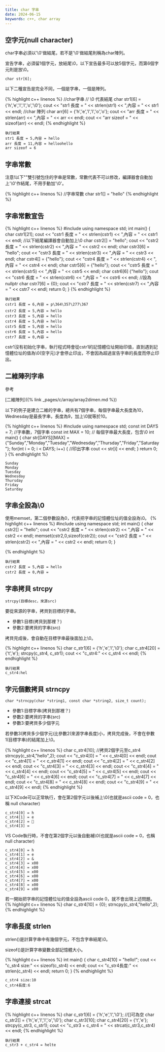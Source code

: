 ```yaml
---
title: char 字串
date: 2024-06-15
keywords: c++, char array
---
```


## 空字元(null character)

char字串必須以'\0'做結尾，若不是'\0'做結尾則稱為char陣列。

宣告字串，必須留1個字元，放結尾\0，以下宣告最多可以放5個字元，而第6個字元則是放\0。
```
char str[6];
```

以下二種宣告是完全不同，一個是字串，一個是陣列。

{% highlight c++ linenos %}
    //char字串
    // \0 代表結尾
    char str1[6] = {'h','e','l','l','o','\0'};
    cout << "str1 長度 = " << strlen(str1) << ",內容 = " << str1 << endl;
    //char 陣列
    char arr[6] = {'h','e','l','l','o','o'};
    cout << "arr 長度 = " << strlen(arr) << ",內容 = " << arr << endl;
    cout << "arr sizeof = " << sizeof(arr) << endl;
{% endhighlight %}

```
執行結果
str1 長度 = 5,內容 = hello
arr 長度 = 11,內容 = helloohello
arr sizeof = 6
```
## 字串常數

注意!以下""雙引號包住的字串是常數，常數代表不可以修改，編譯器會自動加上'\0'作結尾，不用手動加'\0'。

{% highlight c++ linenos %}
	//字串常數
    char str1[] = "hello"
{% endhighlight %}

## 字串常數宣告

{% highlight c++ linenos %}
#include <iostream>
using namespace std;
int main() {
    char cstr1[21];
    cout << "cstr1 長度 = " << strlen(cstr1) << ",內容 = " << cstr1 << endl;
    //以下結尾編譯器會自動加上\0
    char cstr2[] = "hello";
    cout << "cstr2 長度 = " << strlen(cstr2) << ",內容 = " << cstr2 << endl;
    char cstr3[6] = "hello";
    cout << "cstr3 長度 = " << strlen(cstr3) << ",內容 = " << cstr3 << endl;
    char cstr4[] = {"hello"};
    cout << "cstr4 長度 = " << strlen(cstr4) << ",內容 = " << cstr4 << endl;
    char cstr5[6] = {"hello"};
    cout << "cstr5 長度 = " << strlen(cstr5) << ",內容 = " << cstr5 << endl;
    char cstr6[6] {"hello"};
    cout << "cstr6 長度 = " << strlen(cstr6) << ",內容 = " << cstr6 << endl;
    //設為nullptr
    char cstr7[6] = {0};
    cout << "cstr7 長度 = " << strlen(cstr7) << ",內容 = " << cstr7 << endl;
    return 0;
}
{% endhighlight %}

```
執行結果
cstr1 長度 = 6,內容 = p\364\357\277\367
cstr2 長度 = 5,內容 = hello
cstr3 長度 = 5,內容 = hello
cstr4 長度 = 5,內容 = hello
cstr5 長度 = 5,內容 = hello
cstr6 長度 = 5,內容 = hello
cstr7 長度 = 0,內容 = 
```
cstr1沒有初始化字串，執行程式時會從cstr1的記憶體位址開始印值，直到遇到記憶體位址的值為\0(空字元)才會停止印出，不會因為超過宣告字串的長度而停止印出。

## 二維陣列字串

參考

[二維陣列]({% link _pages/c/array/array2dimen.md %})

以下的例子是建立二維的字串，總共有7個字串，每個字串最大長度為10，Wednesday是最長字串，長度為9，加上\0就等於10。

{% highlight c++ linenos %}
#include <iostream>
using namespace std;
const int DAYS = 7; //字串數，7個字串
const int MAX = 10; // 每個字串最大長度，包含\0
int main() {
    char str[DAYS][MAX] = {"Sunday","Monday","Tuesday","Wednesday","Thursday","Friday","Saturday"};
    for(int i = 0; i < DAYS; i++) {
        //印出字串
        cout << str[i] << endl;
    }
    return 0;
}
{% endhighlight %}

```
Sunday
Monday
Tuesday
Wednesday
Thursday
Friday
Saturday

```

## 字串全設為\0

使用memset，第二個參數設為0，代表把字串的記憶體位址的值全設為\0。
{% highlight c++ linenos %}
#include <iostream>
using namespace std;
int main() {
    char cstr2[] = "hello";
    cout << "cstr2 長度 = " << strlen(cstr2) << ",內容 = " << cstr2 << endl;
    memset(cstr2,0,sizeof(cstr2));
    cout << "cstr2 長度 = " << strlen(cstr2) << ",內容 = " << cstr2 << endl;
    return 0;
}

{% endhighlight %}

```
執行結果
cstr2 長度 = 5,內容 = hello
cstr2 長度 = 0,內容 = 
```

## 字串拷貝 strcpy
```
strcpy(目標desc，來源src)
```
要從來源的字串，拷貝到目標的字串。

- 參數1:目標(拷貝到那裡？)
- 參數2:要拷貝的字串(src)

拷貝完成後，會自動在目標字串最後面加上\0。

{% highlight c++ linenos %}
    char c_str1[6] = {'h','e','l','\0'};
    char c_str4[20] = {'t','e'};
    strcpy(c_str4, c_str1);
    cout << "c_str4:" << c_str4 << endl;
{% endhighlight %}

```
執行結果
c_str4:hel
```

## 字元個數拷貝 strncpy
```
char *strncpy(char *string1, const char *string2, size_t count);
```
- 參數1:目標字串(拷貝到那裡？)
- 參數2:要拷貝的字串(src)
- 參數3:要拷貝多少個字元

若參數3(拷貝多少個字元)比參數2(來源字串長度)小，拷貝完成後，不會在參數1(目標字串)的結尾加上\0。

{% highlight c++ linenos %}
    char c_str4[10];
    //拷貝2個字元至c_str4
    strncpy(c_str4,"hello",2);
    cout << "c_str4[0] = " << c_str4[0] << endl;
    cout << "c_str4[1] = " << c_str4[1] << endl;
    cout << "c_str4[2] = " << c_str4[2] << endl;
    cout << "c_str4[3] = " << c_str4[3] << endl;
    cout << "c_str4[4] = " << c_str4[4] << endl;
    cout << "c_str4[5] = " << c_str4[5] << endl;
    cout << "c_str4[6] = " << c_str4[6] << endl;
    cout << "c_str4[7] = " << c_str4[7] << endl;
    cout << "c_str4[8] = " << c_str4[8] << endl;
    cout << "c_str4[9] = " << c_str4[9] << endl;
{% endhighlight %}

以下XCode可以正常執行，會在第2個字元以後補上\0(也就是ascii code = 0，也稱 null character)

```
c_str4[0] = h
c_str4[1] = e
c_str4[2] = 
c_str4[3] = 
```

VS Code執行時，不會在第2個字元以後自動補\0(也就是ascii code = 0，也稱 null character)

```
c_str4[0] = h
c_str4[1] = e
c_str4[2] = &
c_str4[3] = x00
c_str4[4] = x00
c_str4[5] = x00
c_str4[6] = x00
c_str4[7] = x00
c_str4[8] = x00
c_str4[9] = x00
```

若一開始把字串的記憶體位址的值全設為ascii code 0，就不會出現上述問題。
{% highlight c++ linenos %}
    char c_str4[10] = {0};
    strncpy(c_str4,"hello",2);
{% endhighlight %}


## 字串長度 strlen

strlen()是計算字串中有幾個字元，不包含字串結尾\0。

sizeof()是計算字串變數全部記憶體大小。

{% highlight c++ linenos %}
int main() {
    char c_str4[10] = "hello!";
    cout << "c_str4 size:" << sizeof(c_str4) << endl;
    cout << "c_str4長度:" << strlen(c_str4) << endl;
    return 0;
}
{% endhighlight %}

```
c_str4 size:10
c_str4長度:6
```

## 字串連接 strcat

{% highlight c++ linenos %}
    char c_str1[6] = {'h','e','l','\0'};
    //[]可為空
    char c_str2[] = {'h','e','l','l','o','\0'};
    char c_str3[10];
    char c_str4[20] = {'t','e'};
    strcpy(c_str3, c_str1);
    cout << "c_str3 + c_str4 = " << strcat(c_str3,c_str4) << endl;
{% endhighlight %}

```
執行結果
c_str3 + c_str4 = helte
```

